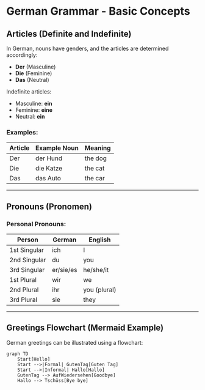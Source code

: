 # German Grammar - Basic Concepts

## Articles (Definite and Indefinite)

In German, nouns have genders, and the articles are determined accordingly:

- **Der** (Masculine)
- **Die** (Feminine)
- **Das** (Neutral)

Indefinite articles:

- Masculine: **ein**
- Feminine: **eine**
- Neutral: **ein**

### Examples:

| Article | Example Noun | Meaning |
| ------- | ------------ | ------- |
| Der     | der Hund     | the dog |
| Die     | die Katze    | the cat |
| Das     | das Auto     | the car |

---

## Pronouns (Pronomen)

### Personal Pronouns:

| Person       | German    | English      |
| ------------ | --------- | ------------ |
| 1st Singular | ich       | I            |
| 2nd Singular | du        | you          |
| 3rd Singular | er/sie/es | he/she/it    |
| 1st Plural   | wir       | we           |
| 2nd Plural   | ihr       | you (plural) |
| 3rd Plural   | sie       | they         |

---

## Greetings Flowchart (Mermaid Example)

German greetings can be illustrated using a flowchart:

```mermaid
graph TD
    Start[Hello]
    Start -->|Formal| GutenTag[Guten Tag]
    Start -->|Informal| Hallo[Hallo]
    GutenTag --> AufWiedersehen[Goodbye]
    Hallo --> Tschüss[Bye bye]
```
